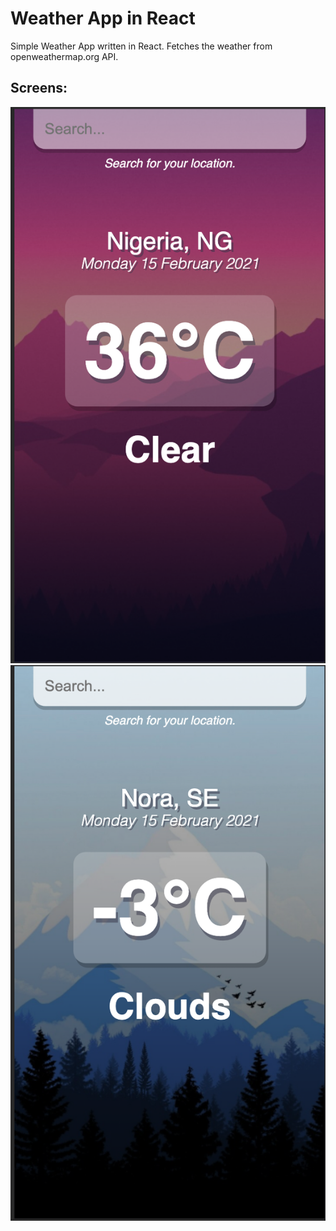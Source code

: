 # Weather App in React

Simple Weather App written in React. Fetches the weather from openweathermap.org API.

## Screens:

![Screen1](/screenshots/screen01.png?raw=true "Screen 01")
![Screen2](/screenshots/screen02.png?raw=true "Screen 02")